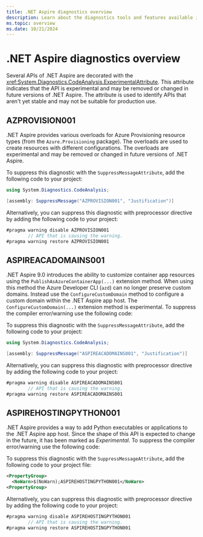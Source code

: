 ```yaml
---
title: .NET Aspire diagnostics overview
description: Learn about the diagnostics tools and features available in .NET Aspire.
ms.topic: overview
ms.date: 10/21/2024
---
```


# .NET Aspire diagnostics overview

Several APIs of .NET Aspire are decorated with the <xref:System.Diagnostics.CodeAnalysis.ExperimentalAttribute>. This attribute indicates that the API is experimental and may be removed or changed in future versions of .NET Aspire. The attribute is used to identify APIs that aren't yet stable and may not be suitable for production use.

## AZPROVISION001

<span id="AZPROVISION001"></span>

.NET Aspire provides various overloads for Azure Provisioning resource types (from the `Azure.Provisioning` package). The overloads are used to create resources with different configurations. The overloads are experimental and may be removed or changed in future versions of .NET Aspire.

To suppress this diagnostic with the `SuppressMessageAttribute`, add the following code to your project:

```csharp
using System.Diagnostics.CodeAnalysis;

[assembly: SuppressMessage("AZPROVISION001", "Justification")]
```

Alternatively, you can suppress this diagnostic with preprocessor directive by adding the following code to your project:

```csharp
#pragma warning disable AZPROVISION001
        // API that is causing the warning.
#pragma warning restore AZPROVISION001
```

## ASPIREACADOMAINS001

<span id="ASPIREACADOMAINS001"></span>

.NET Aspire 9.0 introduces the ability to customize container app resources using the `PublishAsAzureContainerApp(...)` extension method. When using this method the Azure Developer CLI (`azd`) can no longer preserve custom domains. Instead use the `ConfigureCustomDomain` method to configure a custom domain within the .NET Aspire app host. The `ConfigureCustomDomain(...)` extension method is experimental. To suppress the compiler error/warning use the following code:

To suppress this diagnostic with the `SuppressMessageAttribute`, add the following code to your project:

```csharp
using System.Diagnostics.CodeAnalysis;

[assembly: SuppressMessage("ASPIREACADOMAINS001", "Justification")]
```

Alternatively, you can suppress this diagnostic with preprocessor directive by adding the following code to your project:

```csharp
#pragma warning disable ASPIREACADOMAINS001
        // API that is causing the warning.
#pragma warning restore ASPIREACADOMAINS001
```

## ASPIREHOSTINGPYTHON001

<span id="ASPIREHOSTINGPYTHON001"></span>

.NET Aspire provides a way to add Python executables or applications to the .NET Aspire app host. Since the shape of this API is expected to change in the future, it has been marked as _Experimental_. To suppress the compiler error/warning use the following code:

To suppress this diagnostic with the `SuppressMessageAttribute`, add the following code to your project file:

```xml
<PropertyGroup>
  <NoWarn>$(NoWarn);ASPIREHOSTINGPYTHON001</NoWarn>
<PropertyGroup>
```

Alternatively, you can suppress this diagnostic with preprocessor directive by adding the following code to your project:

```csharp
#pragma warning disable ASPIREHOSTINGPYTHON001
        // API that is causing the warning.
#pragma warning restore ASPIREHOSTINGPYTHON001
```
